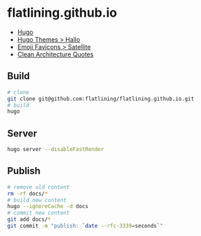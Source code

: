 # flatlining.github.io

- [Hugo](https://gohugo.io/)
- [Hugo Themes > Hallo](https://themes.gohugo.io/hallo-hugo/)
- [Emoji Favicons > Satellite](https://favicon.io/emoji-favicons/satellite/)
- [Clean Architecture Quotes](https://www.goodreads.com/work/quotes/25319615-clean-architecture)

## Build

```bash
# clone
git clone git@github.com:flatlining/flatlining.github.io.git
# build
hugo
```

## Server

```bash
hugo server --disableFastRender
```

## Publish

```bash
# remove old content
rm -rf docs/*
# build new content
hugo --ignoreCache -d docs
# commit new content
git add docs/*
git commit -m "publish: `date --rfc-3339=seconds`"
```
